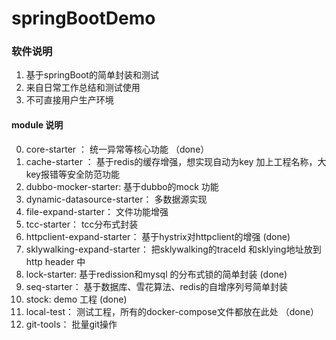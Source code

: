 # springBootDemo

### 软件说明

1. 基于springBoot的简单封装和测试
1. 来自日常工作总结和测试使用
1. 不可直接用户生产环境


#### module 说明

0.  core-starter ： 统一异常等核心功能 （done）
2.  cache-starter ： 基于redis的缓存增强，想实现自动为key 加上工程名称，大key报错等安全防范功能
3.  dubbo-mocker-starter:  基于dubbo的mock 功能
4.  dynamic-datasource-starter： 多数据源实现
5.  file-expand-starter： 文件功能增强
6.  tcc-starter： tcc分布式封装
7.  httpclient-expand-starter： 基于hystrix对httpclient的增强  (done)
8.  sklywalking-expand-starter： 把sklywalking的traceId 和sklying地址放到http header 中
9.  lock-starter: 基于redission和mysql 的分布式锁的简单封装  (done)
10. seq-starter： 基于数据库、雪花算法、redis的自增序列号简单封装
11. stock: demo 工程  (done)
12. local-test： 测试工程，所有的docker-compose文件都放在此处  （done）
13. git-tools： 批量git操作



